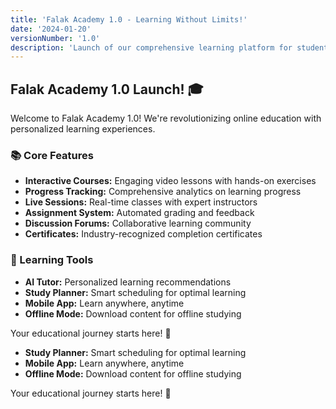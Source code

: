 ```yaml
---
title: 'Falak Academy 1.0 - Learning Without Limits!'
date: '2024-01-20'
versionNumber: '1.0'
description: 'Launch of our comprehensive learning platform for students worldwide.'
---
```


## Falak Academy 1.0 Launch! 🎓

Welcome to Falak Academy 1.0! We're revolutionizing online education with personalized learning experiences.

### 📚 Core Features

- **Interactive Courses:** Engaging video lessons with hands-on exercises
- **Progress Tracking:** Comprehensive analytics on learning progress
- **Live Sessions:** Real-time classes with expert instructors
- **Assignment System:** Automated grading and feedback
- **Discussion Forums:** Collaborative learning community
- **Certificates:** Industry-recognized completion certificates

### 🎯 Learning Tools

- **AI Tutor:** Personalized learning recommendations
- **Study Planner:** Smart scheduling for optimal learning
- **Mobile App:** Learn anywhere, anytime
- **Offline Mode:** Download content for offline studying

Your educational journey starts here! 🌟
- **Study Planner:** Smart scheduling for optimal learning
- **Mobile App:** Learn anywhere, anytime
- **Offline Mode:** Download content for offline studying

Your educational journey starts here! 🌟
